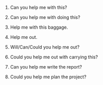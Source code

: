 1. Can you help me with this?

2. Can you help me with doing this?

3. Help me with this baggage.

4. Help me out.

5. Will/Can/Could you help me out?

6. Could you help me out with carrying this?

7. Can you help me write the report?

8. Could you help me plan the project?

